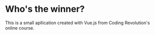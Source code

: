 # Who's the winner?

This is a small apllication created with Vue.js from Coding Revolution's online course.
